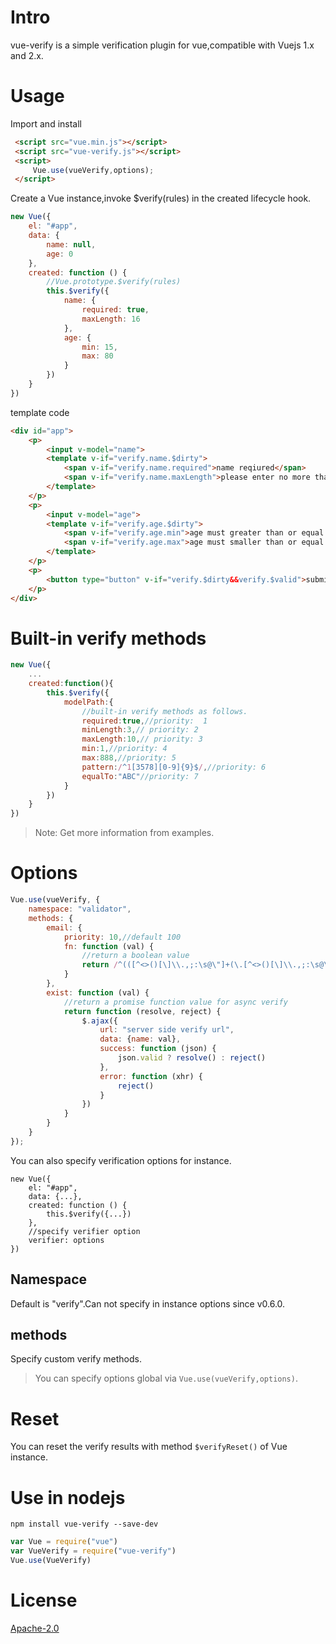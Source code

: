 # Intro
vue-verify is a simple verification plugin for vue,compatible with  Vuejs 1.x and 2.x.

# Usage
Import and install

```html
 <script src="vue.min.js"></script>
 <script src="vue-verify.js"></script>
 <script>
     Vue.use(vueVerify,options);
 </script>
```

Create a Vue instance,invoke $verify(rules) in the created lifecycle hook.

```js
new Vue({
    el: "#app",
    data: {
        name: null,
        age: 0
    },
    created: function () {
        //Vue.prototype.$verify(rules)
        this.$verify({
            name: {
                required: true,
                maxLength: 16
            },
            age: {
                min: 15,
                max: 80
            }
        })
    }
})
```

template code

```html
<div id="app">
    <p>
        <input v-model="name">
        <template v-if="verify.name.$dirty">
            <span v-if="verify.name.required">name reqiured</span>
            <span v-if="verify.name.maxLength">please enter no more than 16 characters</span>
        </template>
    </p>
    <p>
        <input v-model="age">
        <template v-if="verify.age.$dirty">
            <span v-if="verify.age.min">age must greater than or equal to 16</span>
            <span v-if="verify.age.max">age must smaller than or equal to 80</span>
        </template>
    </p>
    <p>
        <button type="button" v-if="verify.$dirty&&verify.$valid">submit</button>
    </p>
</div>
```

# Built-in verify methods

```js
new Vue({
    ...
    created:function(){
        this.$verify({
            modelPath:{
                //built-in verify methods as follows.
                required:true,//priority:  1
                minLength:3,// priority: 2
                maxLength:10,// priority: 3
                min:1,//priority: 4
                max:888,//priority: 5
                pattern:/^1[3578][0-9]{9}$/,//priority: 6
                equalTo:"ABC"//priority: 7
            }
        })
    }
})
```

> Note: Get more information from examples.

# Options


```js
Vue.use(vueVerify, {
    namespace: "validator",
    methods: {
        email: {
            priority: 10,//default 100
            fn: function (val) {
                //return a boolean value
                return /^(([^<>()[\]\\.,;:\s@\"]+(\.[^<>()[\]\\.,;:\s@\"]+)*)|(\".+\"))@((\[[0-9]{1,3}\.[0-9]{1,3}\.[0-9]{1,3}\.[0-9]{1,3}\])|(([a-zA-Z\-0-9]+\.)+[a-zA-Z]{2,}))$/.test(val)
            }
        },
        exist: function (val) {
            //return a promise function value for async verify
            return function (resolve, reject) {
                $.ajax({
                    url: "server side verify url",
                    data: {name: val},
                    success: function (json) {
                        json.valid ? resolve() : reject()
                    },
                    error: function (xhr) {
                        reject()
                    }
                })
            }
        }
    }
});
```

You can also specify verification options for instance.
 
```
new Vue({
    el: "#app",
    data: {...},
    created: function () {
        this.$verify({...})
    },
    //specify verifier option
    verifier: options
})
```


## Namespace

Default is "verify".Can not specify in instance options since v0.6.0.

## methods

Specify custom verify methods.

> You can specify options global via  `Vue.use(vueVerify,options)`.

# Reset

You can reset the verify results with method `$verifyReset()` of Vue instance.

# Use in nodejs

```
npm install vue-verify --save-dev
```

``` js
var Vue = require("vue")
var VueVerify = require("vue-verify")
Vue.use(VueVerify)
```

# License
[Apache-2.0](http://opensource.org/licenses/Apache-2.0)
